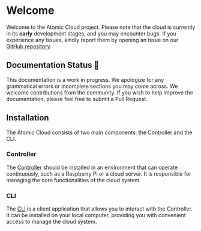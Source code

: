 # Welcome

Welcome to the Atomic Cloud project. Please note that the cloud is currently in its **early** development stages, and you may encounter bugs. If you experience any issues, kindly report them by opening an issue on our [GitHub repository](https://github.com/HttpRafa/atomic-cloud).

## Documentation Status 🚧
This documentation is a work in progress. We apologize for any grammatical errors or incomplete sections you may come across. We welcome contributions from the community. If you wish to help improve the documentation, please feel free to submit a Pull Request.

## Installation
The Atomic Cloud consists of two main components: the Controller and the CLI.

### Controller
The [Controller](controller/installation/docker/) should be installed in an environment that can operate continuously, such as a Raspberry Pi or a cloud server. It is responsible for managing the core functionalities of the cloud system.

### CLI
The [CLI](cli/installation/) is a client application that allows you to interact with the Controller. It can be installed on your local computer, providing you with convenient access to manage the cloud system.